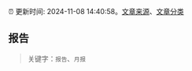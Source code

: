 :alarm_clock: 更新时间: 2024-11-08 14:40:58。[文章来源](/README.md)、[文章分类](/TAGS.md)

## 报告


> 关键字：`报告`、`月报`



